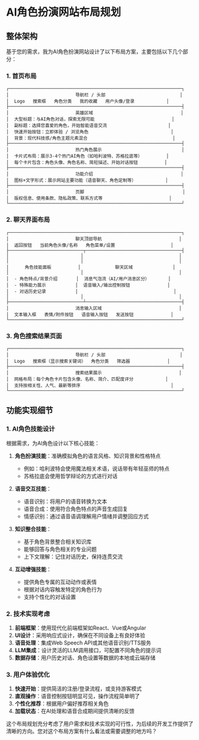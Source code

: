 # AI角色扮演网站布局规划

## 整体架构

基于您的需求，我为AI角色扮演网站设计了以下布局方案，主要包括以下几个部分：

### 1. 首页布局

```
┌─────────────────────────────────────────────────────────────────┐
│                         导航栏 / 头部                            │
│  Logo   搜索框   角色分类   我的收藏   用户头像/登录            │
├─────────────────────────────────────────────────────────────────┤
│                         英雄区域                                 │
│  大型标题：与AI角色对话，探索无限可能                             │
│  副标题：选择您喜爱的角色，开始智能语音交流                       │
│  快速开始按钮：立即体验 / 浏览角色                               │
│  背景：现代科技感/角色主题元素混合                                │
├─────────────────────────────────────────────────────────────────┤
│                         热门角色展示                              │
│  卡片式布局：展示3-4个热门AI角色（如哈利波特、苏格拉底等）         │
│  每个卡片包含：角色头像、角色名称、简短描述、开始对话按钮          │
├─────────────────────────────────────────────────────────────────┤
│                         功能介绍                                 │
│  图标+文字形式：展示网站主要功能（语音聊天、角色定制等）           │
├─────────────────────────────────────────────────────────────────┤
│                         页脚                                     │
│  版权信息、使用条款、隐私政策、联系方式等                         │
└─────────────────────────────────────────────────────────────────┘
```

### 2. 聊天界面布局

```
┌─────────────────────────────────────────────────────────────────┐
│                         聊天顶部导航                             │
│  返回按钮   当前角色头像/名称   角色菜单/设置                     │
├────────────────────────────┬────────────────────────────────────┤
│                           │                                    │
│                           │                                    │
│      角色技能面板          │             聊天区域               │
│                           │                                    │
│  - 角色特点/背景介绍       │  消息气泡流（AI/用户消息区分）       │
│  - 特殊能力展示           │  语音输入/输出控制按钮              │
│  - 对话历史记录           │                                    │
│                           │                                    │
├────────────────────────────┴────────────────────────────────────┤
│                         消息输入区域                             │
│  文本输入框   表情/附件按钮   语音输入按钮   发送按钮              │
└─────────────────────────────────────────────────────────────────┘
```

### 3. 角色搜索结果页面

```
┌─────────────────────────────────────────────────────────────────┐
│                         导航栏 / 头部                            │
│  Logo   搜索框（显示搜索关键词）  角色分类   筛选器              │
├─────────────────────────────────────────────────────────────────┤
│                         搜索结果展示                             │
│  网格布局：每个角色卡片包含头像、名称、简介、匹配度评分            │
│  支持按相关性、人气、最新等排序                                  │
└─────────────────────────────────────────────────────────────────┘
```

## 功能实现细节

### 1. AI角色技能设计

根据需求，为AI角色设计以下核心技能：

1. **角色扮演技能**：准确模拟角色的语言风格、知识背景和性格特点
   - 例如：哈利波特会使用魔法相关术语，说话带有年轻巫师的特点
   - 苏格拉底会使用哲学辩论的方式进行对话

2. **语音交互技能**：
   - 语音识别：将用户的语音转换为文本
   - 语音合成：使用符合角色特点的声音生成回复
   - 情感识别：通过语音语调理解用户情绪并调整回应方式

3. **知识整合技能**：
   - 基于角色背景整合相关知识库
   - 能够回答与角色相关的专业问题
   - 上下文理解：记住对话历史，保持连贯交流

4. **互动增强技能**：
   - 提供角色专属的互动动作或表情
   - 根据对话内容触发特定的角色行为
   - 支持个性化的对话设置

### 2. 技术实现考虑

1. **前端框架**：使用现代化前端框架如React、Vue或Angular
2. **UI设计**：采用响应式设计，确保在不同设备上有良好体验
3. **语音处理**：集成Web Speech API或其他语音识别/TTS服务
4. **LLM集成**：设计灵活的LLM调用接口，可配置不同角色的提示词
5. **数据存储**：用户历史对话、角色设置等数据的本地或云端存储

### 3. 用户体验优化

1. **快速开始**：提供简洁的注册/登录流程，或支持游客模式
2. **直观操作**：语音控制按钮明显可见，操作流程简单明了
3. **个性化推荐**：根据用户偏好推荐相关角色
4. **加载状态**：在AI处理和语音合成期间提供清晰的反馈

这个布局规划充分考虑了用户需求和技术实现的可行性，为后续的开发工作提供了清晰的方向。您对这个布局方案有什么看法或需要调整的地方吗？